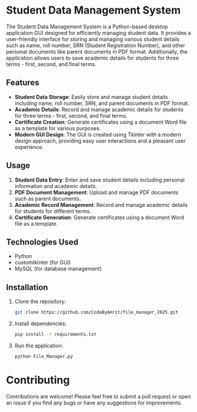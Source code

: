 # Student Data Management System

The Student Data Management System is a Python-based desktop application GUI designed for efficiently managing student data. It provides a user-friendly interface for storing and managing various student details such as name, roll number, SRN (Student Registration Number), and other personal documents like parent documents in PDF format. Additionally, the application allows users to save academic details for students for three terms - first, second, and final terms.

## Features

- **Student Data Storage**: Easily store and manage student details including name, roll number, SRN, and parent documents in PDF format.
- **Academic Details**: Record and manage academic details for students for three terms - first, second, and final terms.
- **Certificate Creation**: Generate certificates using a document Word file as a template for various purposes.
- **Modern GUI Design**: The GUI is created using Tkinter with a modern design approach, providing easy user interactions and a pleasant user experience.

## Usage

1. **Student Data Entry**: Enter and save student details including personal information and academic details.
2. **PDF Document Management**: Upload and manage PDF documents such as parent documents.
3. **Academic Record Management**: Record and manage academic details for students for different terms.
4. **Certificate Generation**: Generate certificates using a document Word file as a template.

## Technologies Used

- Python
- customtkinter (for GUI)
- MySQL (for database management)

## Installation

1. Clone the repository:

   ```bash
   git clone https://github.com/CodeByAmrit/file_manager_2025.git
2. Install dependencies:

   ```bash
   pip install -r requirements.txt
3. Run the application:

   ```bash
   python File_Manager.py

# Contributing

Contributions are welcome! Please feel free to submit a pull request or open an issue if you find any bugs or have any suggestions for improvements.
